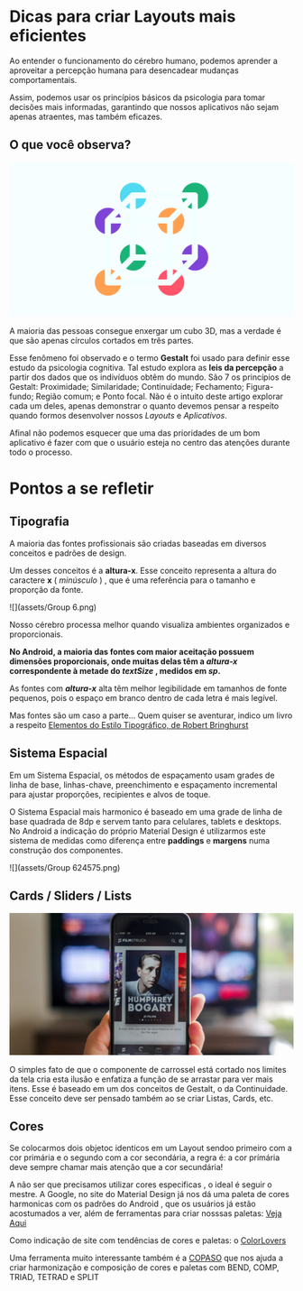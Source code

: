 # Dicas para criar Layouts mais eficientes 

Ao entender o funcionamento do cérebro humano, podemos aprender a aproveitar a percepção humana para desencadear mudanças comportamentais.

Assim, podemos usar os princípios básicos da psicologia para tomar decisões mais informadas, garantindo que nossos aplicativos não sejam apenas atraentes, mas também eficazes. 

## O que você observa?

![](assets/gestalt.png)

A maioria das pessoas consegue enxergar um cubo 3D, mas a verdade é que são apenas círculos cortados em três partes. 

Esse fenômeno foi observado e o termo **Gestalt** foi usado para definir esse estudo da psicologia cognitiva. Tal estudo explora as **leis da percepção** a partir dos dados que os indivíduos obtêm do mundo.  São 7 os princípios de Gestalt: Proximidade; Similaridade; Continuidade; Fechamento; Figura-fundo; Região comum; e Ponto focal. Não é o intuito deste artigo explorar cada um deles, apenas demonstrar o quanto devemos pensar a respeito quando formos desenvolver nossos *Layouts* e *Aplicativos*.

Afinal não podemos esquecer que uma das prioridades de um bom aplicativo é fazer com que o usuário esteja no centro das atenções durante todo o processo. 

# Pontos a se refletir

## Tipografia

A maioria das fontes profissionais são criadas baseadas em diversos conceitos e padrões de design.

Um desses conceitos é a **altura-x**. Esse conceito representa a altura do caractere **x** ( *minúsculo* ) , que é uma referência para o tamanho e proporção da fonte. 

![](assets/Group 6.png)

Nosso cérebro processa melhor quando visualiza ambientes organizados e proporcionais. 

**No Android, a maioria das fontes com maior aceitação possuem dimensões proporcionais, onde muitas delas têm a *altura-x* correspondente à metade do *textSize* , medidos em *sp*.** 

As fontes com ***altura-x*** alta têm melhor legibilidade em tamanhos de fonte pequenos, pois o espaço em branco dentro de cada letra é mais legível.

Mas  fontes são um caso a parte...  Quem quiser se aventurar, indico um livro a respeito [Elementos do Estilo Tipográfico, de Robert Bringhurst ](https://www.amazon.com.br/Elementos-Estilo-Tipogr%C3%A1fico-Vers%C3%A3o-4-0/dp/8540507064/ref=sr_1_2?__mk_pt_BR=%C3%85M%C3%85%C5%BD%C3%95%C3%91&dchild=1&keywords=Robert+Bringhurst&qid=1632894546&sr=8-2)

## Sistema Espacial

Em um Sistema Espacial, os métodos de espaçamento usam grades de linha de base, linhas-chave, preenchimento e espaçamento incremental para ajustar proporções, recipientes e alvos de toque.

O Sistema Espacial mais harmonico é baseado em uma grade de linha de base quadrada de 8dp e servem tanto para celulares, tablets e desktops. No Android a indicação do próprio Material Design é  utilizarmos este sistema de medidas como diferença entre **paddings** e **margens** numa construção dos componentes.

![](assets/Group 624575.png)

## Cards / Sliders / Lists

![](assets/filmstruck.jpeg)

O simples fato de que o componente de carrossel está cortado nos limites da tela cria esta ilusão e enfatiza a função de se arrastar para ver mais itens.  Esse é baseado em um dos conceitos de Gestalt, o da Continuidade.  Esse conceito deve ser pensado também ao se criar Listas, Cards, etc.

## Cores

Se colocarmos dois objetoc identicos em um Layout sendoo primeiro com a cor primária e o segundo com a cor secondária, a regra é: a cor prímária deve sempre chamar mais atenção que a cor secundária!

A não ser que precisamos utilizar cores especificas , o ideal é seguir o mestre. A Google, no site do Material Design já nos dá uma paleta de cores harmonicas com os padrões do Android , que os usuários já estão acostumados a ver, além de ferramentas para criar nosssas paletas: [Veja Aqui](https://material.io/design/color/the-color-system.html#color-usage-and-palettes)

Como indicação de site com tendências de cores e paletas: o [ColorLovers](https://www.colourlovers.com/)

Uma ferramenta muito interessante também é a [COPASO](https://www.colourlovers.com/copaso/ColorPaletteSoftware) que nos ajuda a criar harmonização e composição de cores e paletas com BEND, COMP, TRIAD, TETRAD e SPLIT